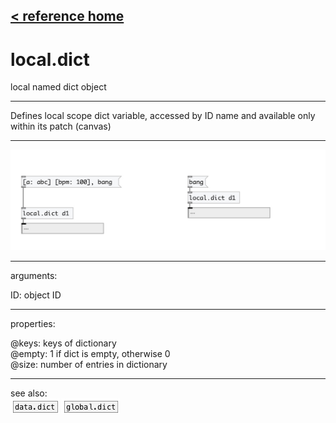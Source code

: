 [< reference home](index.html)
---

# local.dict


local named dict object

---

Defines local scope dict variable, accessed by ID name and available only within
            its patch (canvas)
<br>


---


![example](examples/local.dict-example.jpg)

---
arguments:

ID: object ID<br>

---
properties:

@keys: keys of dictionary<br>
@empty: 1 if dict is
            empty, otherwise 0<br>
@size: number of
            entries in dictionary<br>

---
see also:<br>
[![data.dict](img/object_data.dict.png)](data.dict.html)
[![global.dict](img/object_global.dict.png)](global.dict.html)
